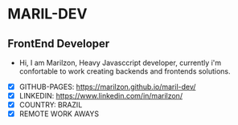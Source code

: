 # MARIL-DEV

## FrontEnd Developer
- Hi, I am Marilzon, Heavy Javasccript developer, currently i'm confortable to work creating backends and frontends solutions.

- [X] GITHUB-PAGES: https://marilzon.github.io/maril-dev/
- [X] LINKEDIN: https://www.linkedin.com/in/marilzon/
- [X] COUNTRY: BRAZIL
- [X] REMOTE WORK AWAYS
